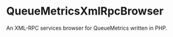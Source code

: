 QueueMetricsXmlRpcBrowser
=========================

An XML-RPC services browser for QueueMetrics written in PHP.